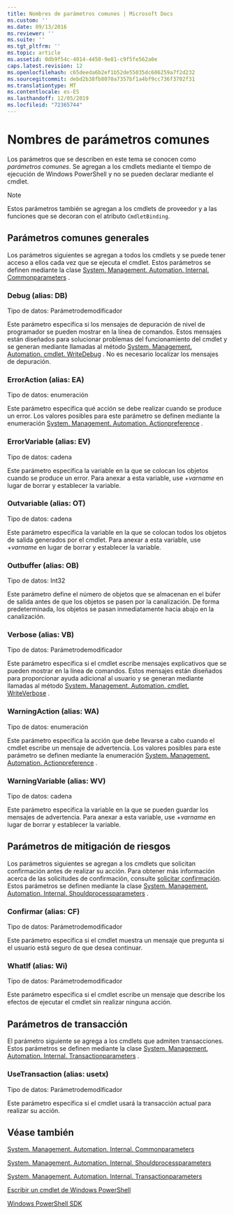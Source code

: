 ```yaml
---
title: Nombres de parámetros comunes | Microsoft Docs
ms.custom: ''
ms.date: 09/13/2016
ms.reviewer: ''
ms.suite: ''
ms.tgt_pltfrm: ''
ms.topic: article
ms.assetid: 0db9f54c-4014-4450-9e81-c9f5fe562a0e
caps.latest.revision: 12
ms.openlocfilehash: c65deeda6b2ef1b52de55035dc606259a7f2d232
ms.sourcegitcommit: debd2b38fb8070a7357bf1a4bf9cc736f3702f31
ms.translationtype: MT
ms.contentlocale: es-ES
ms.lasthandoff: 12/05/2019
ms.locfileid: "72365744"
---
```

# <a name="common-parameter-names"></a>Nombres de parámetros comunes

Los parámetros que se describen en este tema se conocen como *parámetros comunes*. Se agregan a los cmdlets mediante el tiempo de ejecución de Windows PowerShell y no se pueden declarar mediante el cmdlet.

> [!NOTE]
> Estos parámetros también se agregan a los cmdlets de proveedor y a las funciones que se decoran con el atributo `CmdletBinding`.

## <a name="general-common-parameters"></a>Parámetros comunes generales

Los parámetros siguientes se agregan a todos los cmdlets y se puede tener acceso a ellos cada vez que se ejecuta el cmdlet. Estos parámetros se definen mediante la clase [System. Management. Automation. Internal. Commonparameters](/dotnet/api/System.Management.Automation.Internal.CommonParameters) .

### <a name="debug-alias-db"></a>Debug (alias: DB)

Tipo de datos: Parámetrodemodificador

Este parámetro especifica si los mensajes de depuración de nivel de programador se pueden mostrar en la línea de comandos. Estos mensajes están diseñados para solucionar problemas del funcionamiento del cmdlet y se generan mediante llamadas al método [System. Management. Automation. cmdlet. WriteDebug](/dotnet/api/System.Management.Automation.Cmdlet.WriteDebug) . No es necesario localizar los mensajes de depuración.

### <a name="erroraction-alias-ea"></a>ErrorAction (alias: EA)

Tipo de datos: enumeración

Este parámetro especifica qué acción se debe realizar cuando se produce un error. Los valores posibles para este parámetro se definen mediante la enumeración [System. Management. Automation. Actionpreference](/dotnet/api/System.Management.Automation.ActionPreference) .

### <a name="errorvariable-alias-ev"></a>ErrorVariable (alias: EV)

Tipo de datos: cadena

Este parámetro especifica la variable en la que se colocan los objetos cuando se produce un error. Para anexar a esta variable, use +*varname* en lugar de borrar y establecer la variable.

### <a name="outvariable-alias-ov"></a>Outvariable (alias: OT)

Tipo de datos: cadena

Este parámetro especifica la variable en la que se colocan todos los objetos de salida generados por el cmdlet. Para anexar a esta variable, use +*varname* en lugar de borrar y establecer la variable.

### <a name="outbuffer-alias-ob"></a>Outbuffer (alias: OB)

Tipo de datos: Int32

Este parámetro define el número de objetos que se almacenan en el búfer de salida antes de que los objetos se pasen por la canalización. De forma predeterminada, los objetos se pasan inmediatamente hacia abajo en la canalización.

### <a name="verbose-alias-vb"></a>Verbose (alias: VB)

Tipo de datos: Parámetrodemodificador

Este parámetro especifica si el cmdlet escribe mensajes explicativos que se pueden mostrar en la línea de comandos. Estos mensajes están diseñados para proporcionar ayuda adicional al usuario y se generan mediante llamadas al método [System. Management. Automation. cmdlet. WriteVerbose](/dotnet/api/System.Management.Automation.Cmdlet.WriteVerbose) .

### <a name="warningaction-alias-wa"></a>WarningAction (alias: WA)

Tipo de datos: enumeración

Este parámetro especifica la acción que debe llevarse a cabo cuando el cmdlet escribe un mensaje de advertencia. Los valores posibles para este parámetro se definen mediante la enumeración [System. Management. Automation. Actionpreference](/dotnet/api/System.Management.Automation.ActionPreference) .

### <a name="warningvariable-alias-wv"></a>WarningVariable (alias: WV)

Tipo de datos: cadena

Este parámetro especifica la variable en la que se pueden guardar los mensajes de advertencia. Para anexar a esta variable, use +*varname* en lugar de borrar y establecer la variable.

## <a name="risk-mitigation-parameters"></a>Parámetros de mitigación de riesgos

Los parámetros siguientes se agregan a los cmdlets que solicitan confirmación antes de realizar su acción. Para obtener más información acerca de las solicitudes de confirmación, consulte [solicitar confirmación](./requesting-confirmation-from-cmdlets.md). Estos parámetros se definen mediante la clase [System. Management. Automation. Internal. Shouldprocessparameters](/dotnet/api/System.Management.Automation.Internal.ShouldProcessParameters) .

### <a name="confirm-alias-cf"></a>Confirmar (alias: CF)

Tipo de datos: Parámetrodemodificador

Este parámetro especifica si el cmdlet muestra un mensaje que pregunta si el usuario está seguro de que desea continuar.

### <a name="whatif-alias-wi"></a>WhatIf (alias: Wi)

Tipo de datos: Parámetrodemodificador

Este parámetro especifica si el cmdlet escribe un mensaje que describe los efectos de ejecutar el cmdlet sin realizar ninguna acción.

## <a name="transaction-parameters"></a>Parámetros de transacción

El parámetro siguiente se agrega a los cmdlets que admiten transacciones. Estos parámetros se definen mediante la clase [System. Management. Automation. Internal. Transactionparameters](/dotnet/api/System.Management.Automation.Internal.TransactionParameters) .

### <a name="usetransaction-alias-usetx"></a>UseTransaction (alias: usetx)

Tipo de datos: Parámetrodemodificador

Este parámetro especifica si el cmdlet usará la transacción actual para realizar su acción.

## <a name="see-also"></a>Véase también

[System. Management. Automation. Internal. Commonparameters](/dotnet/api/System.Management.Automation.Internal.CommonParameters)

[System. Management. Automation. Internal. Shouldprocessparameters](/dotnet/api/System.Management.Automation.Internal.ShouldProcessParameters)

[System. Management. Automation. Internal. Transactionparameters](/dotnet/api/System.Management.Automation.Internal.TransactionParameters)

[Escribir un cmdlet de Windows PowerShell](./writing-a-windows-powershell-cmdlet.md)

[Windows PowerShell SDK](../windows-powershell-reference.md)
